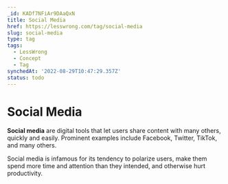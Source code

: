 ```yaml
---
_id: KADf7NFiAr9DAaQxN
title: Social Media
href: https://lesswrong.com/tag/social-media
slug: social-media
type: tag
tags:
  - LessWrong
  - Concept
  - Tag
synchedAt: '2022-08-29T10:47:29.357Z'
status: todo
---
```


# Social Media

**Social media** are digital tools that let users share content with many others, quickly and easily. Prominent examples include Facebook, Twitter, TikTok, and many others.

Social media is infamous for its tendency to polarize users, make them spend more time and attention than they intended, and otherwise hurt productivity.
